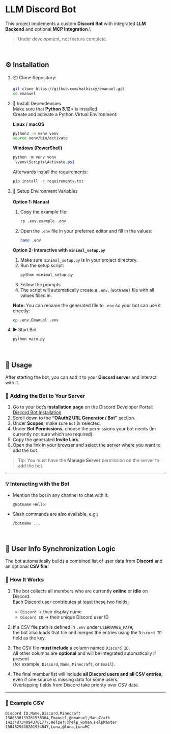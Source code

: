 # LLM Discord Bot


This project implements a custom **Discord Bot** with integrated **LLM Backend** and optional **MCP Integration**.\
> Under development, not feature complete.

<br>

## ⚙️ Installation

1. 📦 Clone Repository:
   ```bash
   git clone https://github.com/mathisxy/emanuel.git
   cd emanuel
   ```
2. 🧰 Install Dependencies\
   Make sure that **Python 3.12+** is installed\
   Create and activate a Python Virtual Environment:

   **Linux / macOS**
   ```bash
   python3 -m venv venv
   source venv/bin/activate
   ```

   **Windows (PowerShell)**
   ```powershell
   python -m venv venv
   .\venv\Scripts\Activate.ps1
   ```
   
   Afterwards install the requirements:
   ```bash
   pip install -r requirements.txt
   ```
   
4. 🔑 Setup Environment Variables\
   <br>
   **Option 1: Manual**  
   1. Copy the example file:  
      ```bash
      cp .env.example .env
      ```
   2. Open the `.env` file in your preferred editor and fill in the values:  
      ```bash
      nano .env
      ```

   **Option 2: Interactive with `minimal_setup.py`**  
   1. Make sure `minimal_setup.py` is in your project directory.  
   2. Run the setup script:  
      ```bash
      python minimal_setup.py
      ```
   3. Follow the prompts 
   4. The script will automatically create a `.env.{BotName}` file with all values filled in.  
   
   **Note:** You can rename the generated file to `.env` so your bot can use it directly:  
      ```bash
      cp .env.Emanuel .env
      ```
   
6. ▶️ Start Bot
   ```bash
   python main.py
   ```

<br>

## 💬 Usage

After starting the bot, you can add it to your **Discord server** and interact with it.

### 🚀 Adding the Bot to Your Server

1. Go to your bot’s **installation page** on the Discord Developer Portal:  
   [Discord Bot Installation](https://discord.com/developers/applications/1433566130965844120/installation)
2. Scroll down to the **“OAuth2 URL Generator / Bot”** section.
3. Under **Scopes**, make sure `bot` is selected.
4. Under **Bot Permissions**, choose the permissions your bot needs (Im currently not sure which are required)
5. Copy the generated **Invite Link**.
6. Open the link in your browser and select the server where you want to add the bot.

> Tip: You must have the **Manage Server** permission on the server to add the bot.

---

### 💡 Interacting with the Bot

- Mention the bot in any channel to chat with it:

   ```
   @Botname Hello!
   ```
- Slash commands are also available, e.g.:
  ```
  /botname ...
  ```

<br>

## 👥 User Info Synchronization Logic

The bot automatically builds a combined list of user data from **Discord** and an optional **CSV file**.

### 🔧 How It Works

1. The bot collects all members who are currently **online** or **idle** on Discord.  
   Each Discord user contributes at least these two fields:
   - `Discord` → their display name  
   - `Discord ID` → their unique Discord user ID

2. If a CSV file path is defined in `.env` under `USERNAMES_PATH`,  
   the bot also loads that file and merges the entries using the `Discord ID` field as the key.

3. The CSV file **must include** a column named `Discord ID`.  
   All other columns are **optional** and will be integrated automatically if present  
   (for example, `Discord`, `Name`, `Minecraft`, or `Email`).

4. The final member list will include **all Discord users and all CSV entries**, even if one source is missing data for some users.  
   Overlapping fields from Discord take priority over CSV data.

---

### 📄 Example CSV

```csv
Discord ID,Name,Discord,Minecraft
1388538139261538364,Emanuel,@emanuel,ManuCraft
1423487340843761777,Helper,@help_woman,HelpMaster
1584829348201934847,Luna,@luna,LunaMC
```

